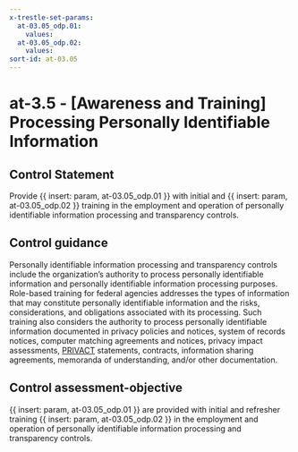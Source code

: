 ```yaml
---
x-trestle-set-params:
  at-03.05_odp.01:
    values:
  at-03.05_odp.02:
    values:
sort-id: at-03.05
---
```


# at-3.5 - \[Awareness and Training\] Processing Personally Identifiable Information

## Control Statement

Provide {{ insert: param, at-03.05_odp.01 }} with initial and {{ insert: param, at-03.05_odp.02 }} training in the employment and operation of personally identifiable information processing and transparency controls.

## Control guidance

Personally identifiable information processing and transparency controls include the organization’s authority to process personally identifiable information and personally identifiable information processing purposes. Role-based training for federal agencies addresses the types of information that may constitute personally identifiable information and the risks, considerations, and obligations associated with its processing. Such training also considers the authority to process personally identifiable information documented in privacy policies and notices, system of records notices, computer matching agreements and notices, privacy impact assessments, [PRIVACT](#18e71fec-c6fd-475a-925a-5d8495cf8455) statements, contracts, information sharing agreements, memoranda of understanding, and/or other documentation.

## Control assessment-objective

{{ insert: param, at-03.05_odp.01 }} are provided with initial and refresher training {{ insert: param, at-03.05_odp.02 }} in the employment and operation of personally identifiable information processing and transparency controls.
